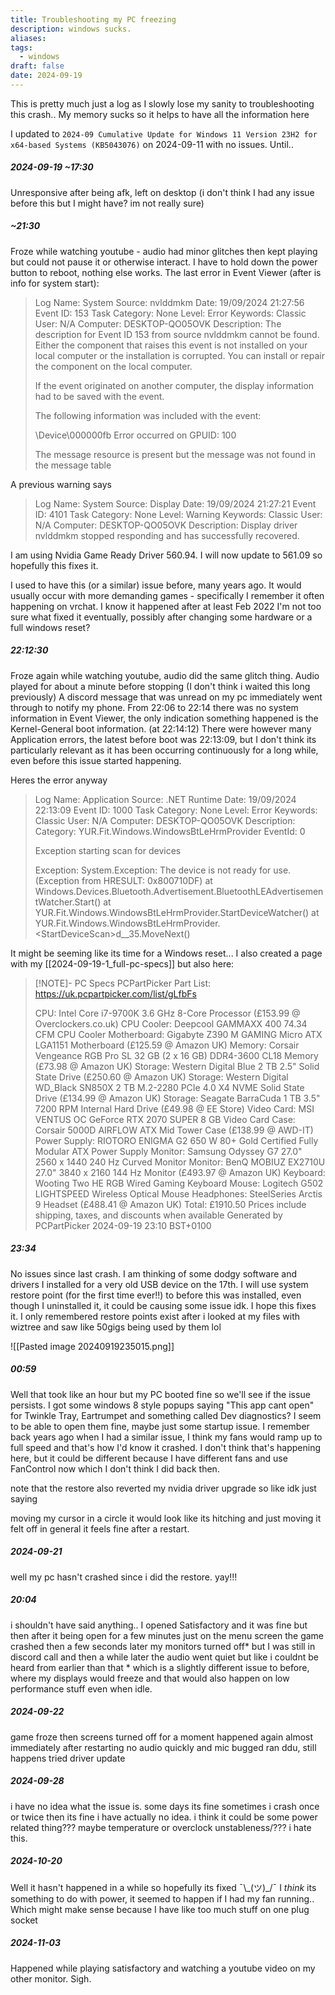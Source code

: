 ```yaml
---
title: Troubleshooting my PC freezing
description: windows sucks.
aliases: 
tags:
  - windows
draft: false
date: 2024-09-19
---
```

This is pretty much just a log as I slowly lose my sanity to troubleshooting this crash..
My memory sucks so it helps to have all the information here

I updated to `2024-09 Cumulative Update for Windows 11 Version 23H2 for x64-based Systems (KB5043076)` on 2024-09-11 with no issues. Until..
##### 2024-09-19 ~17:30
Unresponsive after being afk, left on desktop
(i don't think I had any issue before this but I might have? im not really sure)
##### ~21:30
Froze while watching youtube - audio had minor glitches then kept playing but could not pause it or otherwise interact. I have to hold down the power button to reboot, nothing else works.
The last error in Event Viewer (after is info for system start):
> Log Name:      System
> Source:        nvlddmkm
> Date:          19/09/2024 21:27:56
> Event ID:      153
> Task Category: None
> Level:         Error
> Keywords:      Classic
> User:          N/A
> Computer:      DESKTOP-QO05OVK
> Description:
> The description for Event ID 153 from source nvlddmkm cannot be found. Either the component that raises this event is not installed on your local computer or the installation is corrupted. You can install or repair the component on the local computer.
> 
> If the event originated on another computer, the display information had to be saved with the event.
> 
> The following information was included with the event: 
> 
> \Device\000000fb
> Error occurred on GPUID: 100
> 
> The message resource is present but the message was not found in the message table

A previous warning says
> Log Name:      System
> Source:        Display
> Date:          19/09/2024 21:27:21
> Event ID:      4101
> Task Category: None
> Level:         Warning
> Keywords:      Classic
> User:          N/A
> Computer:      DESKTOP-QO05OVK
> Description:
> Display driver nvlddmkm stopped responding and has successfully recovered.

I am using Nvidia Game Ready Driver 560.94. I will now update to 561.09 so hopefully this fixes it.

I used to have this (or a similar) issue before, many years ago. It would usually occur with more demanding games - specifically I remember it often happening on vrchat. I know it happened after at least Feb 2022
I'm not too sure what fixed it eventually, possibly after changing some hardware or a full windows reset?

##### 22:12:30
Froze again while watching youtube, audio did the same glitch thing.
Audio played for about a minute before stopping (I don't think i waited this long previously)
A discord message that was unread on my pc immediately went through to notify my phone.
From 22:06 to 22:14 there was no system information in Event Viewer, the only indication something happened is the Kernel-General boot information. (at 22:14:12)
There were however many Application errors, the latest before boot was 22:13:09, but I don't think its particularly relevant as it has been occurring continuously for a long while, even before this issue started happening. 

Heres the error anyway
> Log Name:      Application
> Source:        .NET Runtime
> Date:          19/09/2024 22:13:09
> Event ID:      1000
> Task Category: None
> Level:         Error
> Keywords:      Classic
> User:          N/A
> Computer:      DESKTOP-QO05OVK
> Description:
> Category: YUR.Fit.Windows.WindowsBtLeHrmProvider
> EventId: 0
> 
> Exception starting scan for devices
> 
> Exception: 
> System.Exception: The device is not ready for use. (Exception from HRESULT: 0x800710DF)
>    at Windows.Devices.Bluetooth.Advertisement.BluetoothLEAdvertisementWatcher.Start()
>    at YUR.Fit.Windows.WindowsBtLeHrmProvider.StartDeviceWatcher()
>    at YUR.Fit.Windows.WindowsBtLeHrmProvider.\<StartDeviceScan>d__35.MoveNext()

It might be seeming like its time for a Windows reset...
I also created a page with my [[2024-09-19-1_full-pc-specs]]
but also here:
> [!NOTE]- PC Specs
> PCPartPicker Part List: https://uk.pcpartpicker.com/list/gLfbFs
> 
> CPU: Intel Core i7-9700K 3.6 GHz 8-Core Processor  (£153.99 @ Overclockers.co.uk) 
> CPU Cooler: Deepcool GAMMAXX 400 74.34 CFM CPU Cooler 
> Motherboard: Gigabyte Z390 M GAMING Micro ATX LGA1151 Motherboard  (£125.59 @ Amazon UK) 
> Memory: Corsair Vengeance RGB Pro SL 32 GB (2 x 16 GB) DDR4-3600 CL18 Memory  (£73.98 @ Amazon UK) 
> Storage: Western Digital Blue 2 TB 2.5" Solid State Drive  (£250.60 @ Amazon UK) 
> Storage: Western Digital WD_Black SN850X 2 TB M.2-2280 PCIe 4.0 X4 NVME Solid State Drive  (£134.99 @ Amazon UK) 
> Storage: Seagate BarraCuda 1 TB 3.5" 7200 RPM Internal Hard Drive  (£49.98 @ EE Store) 
> Video Card: MSI VENTUS OC GeForce RTX 2070 SUPER 8 GB Video Card 
> Case: Corsair 5000D AIRFLOW ATX Mid Tower Case  (£138.99 @ AWD-IT) 
> Power Supply: RIOTORO ENIGMA G2 650 W 80+ Gold Certified Fully Modular ATX Power Supply 
> Monitor: Samsung Odyssey G7 27.0" 2560 x 1440 240 Hz Curved Monitor 
> Monitor: BenQ MOBIUZ EX2710U 27.0" 3840 x 2160 144 Hz Monitor  (£493.97 @ Amazon UK) 
> Keyboard: Wooting Two HE RGB Wired Gaming Keyboard 
> Mouse: Logitech G502 LIGHTSPEED Wireless Optical Mouse 
> Headphones: SteelSeries Arctis 9  Headset  (£488.41 @ Amazon UK) 
> Total: £1910.50
> Prices include shipping, taxes, and discounts when available
> Generated by PCPartPicker 2024-09-19 23:10 BST+0100


##### 23:34
No issues since last crash. I am thinking of some dodgy software and drivers I installed for a very old USB device on the 17th. I will use system restore point (for the first time ever!!) to before this was installed, even though I uninstalled it, it could be causing some issue idk. I hope this fixes it.
I only remembered restore points exist after i looked at my files with wiztree and saw like 50gigs being used by them lol

![[Pasted image 20240919235015.png]]

##### 00:59
Well that took like an hour but my PC booted fine so we'll see if the issue persists.
I got some windows 8 style popups saying "This app cant open" for Twinkle Tray, Eartrumpet and something called Dev diagnostics? I seem to be able to open them fine, maybe just some startup issue.
I remember back years ago when I had a similar issue, I think my fans would ramp up to full speed and that's how I'd know it crashed. I don't think that's happening here, but it could be different because I have different fans and use FanControl now which I don't think I did back then.

note that the restore also reverted my nvidia driver upgrade so like idk just saying

moving my cursor in a circle it would look like its hitching and just moving it felt off in general
it feels fine after a restart.


##### 2024-09-21
well my pc hasn't crashed since i did the restore. yay!!!


##### 20:04
i shouldn't have said anything..
I opened Satisfactory and it was fine but then after it being open for a few minutes just on the menu screen the game crashed then a few seconds later my monitors turned off* but I was still in discord call and then a while later the audio went quiet but like i couldnt be heard from earlier than that
\* which is a slightly different issue to before, where my displays would freeze and that would also happen on low performance stuff even when idle.

##### 2024-09-22
game froze then screens turned off for a moment
happened again almost immediately after restarting
no audio quickly and mic bugged
ran ddu, still happens
tried driver update

##### 2024-09-28
i have no idea what the issue is. some days its fine sometimes i crash once or twice then its fine i have actually no idea. i think it could be some power related thing??? maybe temperature or overclock unstableness/??? i hate this.

##### 2024-10-20
Well it hasn't happened in a while so hopefully its fixed ¯\\\_(ツ)\_/¯
I *think* its something to do with power, it seemed to happen if I had my fan running..
Which might make sense because I have like too much stuff on one plug socket

##### 2024-11-03
Happened while playing satisfactory and watching a youtube video on my other monitor. Sigh.